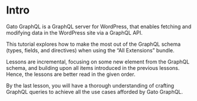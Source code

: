 # Intro

Gato GraphQL is a GraphQL server for WordPress, that enables fetching and modifying data in the WordPress site via a GraphQL API.

<!-- Among others, you can use it to:

- Query data to create headless sites
- Expose public and private APIs
- Synchronize content across sites
- Automate tasks
- Complement WP-CLI to execute admin tasks
- Search/replace content for site migrations
- Send notifications when something happens (new post published, new comment added, etc)
- Interact with cloud services
- Convert the data from a 3rd-party API into the required format
- Translate content in the site
- Insert or remove (Gutenberg) blocks in bulk
- Validate that a new post contains a mandatory block
- And much more...

This tutorial explains how to achieve all of these objectives, one by one, by exploring all the elements from the GraphQL schema (the types, fields, directives, etc). -->

This tutorial explores how to make the most out of the GraphQL schema (types, fields, and directives) when using the “All Extensions” bundle.

Lessons are incremental, focusing on some new element from the GraphQL schema, and building upon all items introduced in the previous lessons. Hence, the lessons are better read in the given order.

By the last lesson, you will have a thorough understanding of crafting GraphQL queries to achieve all the use cases afforded by Gato GraphQL.

<!-- [Watch “Introduction to Gato GraphQL” on YouTube](https://www.youtube.com/watch?v=uabFL_CoEWo) -->
